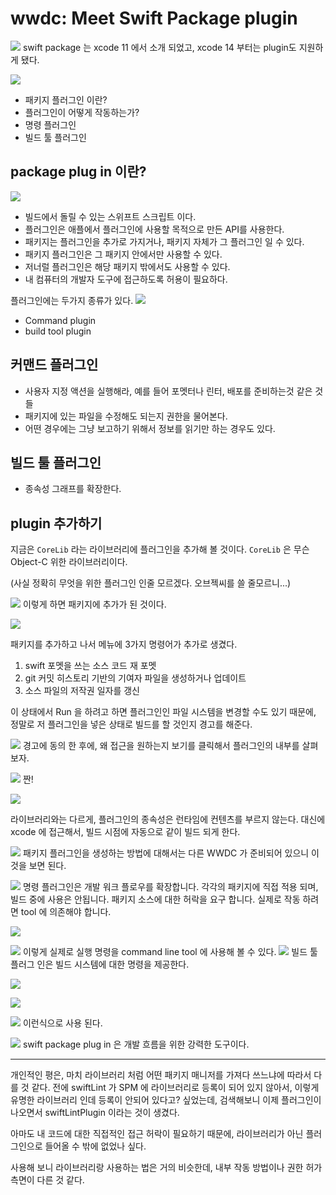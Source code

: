 # wwdc: Meet Swift Package plugin
![](https://i.imgur.com/TTmFHEJ.png)
swift package 는 xcode 11 에서 소개 되었고, xcode 14 부터는 plugin도 지원하게 됐다.

![](https://i.imgur.com/SQe4M1j.jpg)
* 패키지 플러그인 이란?
* 플러그인이 어떻게 작동하는가?
* 명령 플러그인
* 빌드 툴 플러그인

## package plug in 이란? 
![](https://i.imgur.com/wIQKjil.png)
* 빌드에서 돌릴 수 있는 스위프트 스크립트 이다.
* 플러그인은 애플에서 플러그인에 사용할 목적으로 만든 API를 사용한다.
* 패키지는 플러그인을 추가로 가지거나, 패키지 자체가 그 플러그인 일 수 있다.
* 패키지 플러그인은 그 패키지 안에서만 사용할 수 있다. 
* 저너럴 플러그인은 해당 패키지 밖에서도 사용할 수 있다. 
* 내 컴퓨터의 개발자 도구에 접근하도록 허용이 필요하다.


플러그인에는 두가지 종류가 있다.
![](https://i.imgur.com/uvlXsql.png)
* Command plugin 
* build tool plugin 

## 커맨드 플러그인
* 사용자 지정 액션을 실행해라, 예를 들어 포멧터나 린터, 배포를 준비하는것 같은 것들 
* 패키지에 있는 파일을 수정해도 되는지 권한을 물어본다. 
* 어떤 경우에는 그냥 보고하기 위해서 정보를 읽기만 하는 경우도 있다.

## 빌드 툴 플러그인 
* 종속성 그래프를 확장한다. 

## plugin 추가하기 
지금은 `CoreLib` 라는 라이브러리에 플러그인을 추가해 볼 것이다. 
`CoreLib` 은 무슨 Object-C 위한 라이브러리이다. 

(사실 정확히 무엇을 위한 플러그인 인줄 모르겠다.
오브젝씨를 쓸 줄모르니...)

![](https://i.imgur.com/6tixHR3.png)
이렇게 하면 패키지에 추가가 된 것이다.

![](https://i.imgur.com/nwHjSnM.png)

패키지를 추가하고 나서 메뉴에 3가지 명령어가 추가로 생겼다.
1. swift 포멧을 쓰는 소스 코드 재 포멧 
2. git 커밋 히스토리 기반의 기여자 파일을 생성하거나 업데이트
3. 소스 파일의 저작권 일자를 갱신

이 상태에서 Run 을 하려고 하면 플러그인인 파일 시스템을 변경할 수도 있기 때문에, 정말로 저 플러그인을 넣은 상태로 빌드를 할 것인지 경고를 해준다.

![](https://i.imgur.com/zx651pn.png)
경고에 동의 한 후에, 왜 접근을 원하는지 보기를 클릭해서 플러그인의 내부를 살펴보자.

![](https://i.imgur.com/wRCIQgd.jpg)
짠!


![](https://i.imgur.com/ZhATkIp.png)

라이브러리와는 다르게, 플러그인의 종속성은 런타임에 컨텐츠를 부르지 않는다. 
대신에 xcode 에 접근해서, 빌드 시점에 자동으로 같이 빌드 되게 한다. 

![](https://i.imgur.com/tAEvUM6.png)
패키지 플러그인을 생성하는 방법에 대해서는 다른 WWDC 가 준비되어 있으니 이것을 보면 된다. 

![](https://i.imgur.com/yq9q50W.png)
명령 플러그인은 개발 워크 플로우를 확장합니다.
각각의 패키지에 직접 적용 되며, 빌드 중에 사용은 안됩니다. 
패키지 소스에 대한 허락을 요구 합니다. 
실제로 작동 하려면 tool 에 의존해야 합니다. 

![](https://i.imgur.com/JVHqA4v.png)

![](https://i.imgur.com/DwOEgNK.png)
이렇게 실제로 실행 명령을 command line tool 에 사용해 볼 수 있다. 
![](https://i.imgur.com/btiaGae.png)
빌드 툴 플러그 인은 빌드 시스템에 대한 명령을 제공한다. 

![](https://i.imgur.com/CZ7Iwsh.png)

![](https://i.imgur.com/bTwczBd.png)

![](https://i.imgur.com/X1shtvq.png)
이런식으로 사용 된다. 

![](https://i.imgur.com/FixHs5L.jpg)
swift package plug in 은 개발 흐름을 위한 강력한 도구이다.

---

개인적인 평은, 마치 라이브러리 처럼 어떤 패키지 매니저를 가져다 쓰느냐에 따라서 다를 것 같다. 
전에 swiftLint 가 SPM 에 라이브러리로 등록이 되어 있지 않아서, 이렇게 유명한 라이브러리 인데 등록이 안되어 있다고? 싶었는데,
검색해보니 이제 플러그인이 나오면서 
swiftLintPlugin 이라는 것이 생겼다. 

아마도 내 코드에 대한 직접적인 접근 허락이 필요하기 때문에, 라이브러리가 아닌 플러그인으로 들어올 수 밖에 없었나 싶다. 

사용해 보니 라이브러리랑 사용하는 법은 거의 비슷한데, 내부 작동 방법이나 권한 허가 측면이 다른 것 같다. 

